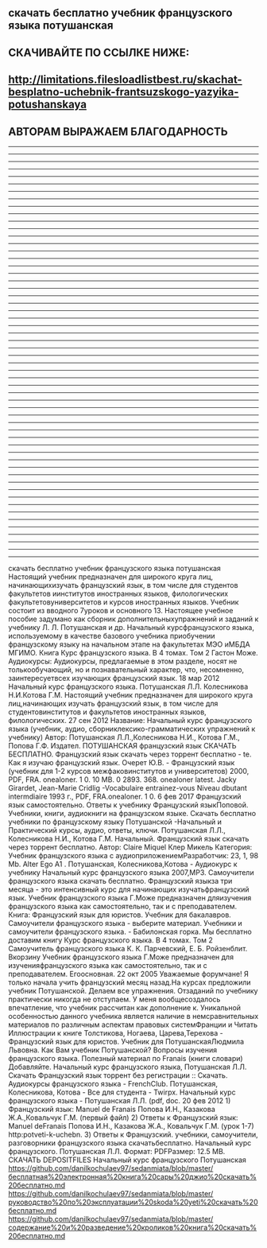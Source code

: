 скачать бесплатно учебник французского языка потушанская
--------------------------------------------------
СКАЧИВАЙТЕ ПО ССЫЛКЕ НИЖЕ:
--------------------------------------------------
http://limitations.filesloadlistbest.ru/skachat-besplatno-uchebnik-frantsuzskogo-yazyika-potushanskaya
--------------------------------------------------
АВТОРАМ ВЫРАЖАЕМ БЛАГОДАРНОСТЬ
--------------------------------------------------
--------------------------------------------------
--------------------------------------------------
--------------------------------------------------
--------------------------------------------------
--------------------------------------------------
--------------------------------------------------
--------------------------------------------------
--------------------------------------------------
--------------------------------------------------
--------------------------------------------------
--------------------------------------------------
--------------------------------------------------
--------------------------------------------------
--------------------------------------------------
--------------------------------------------------
--------------------------------------------------
--------------------------------------------------
--------------------------------------------------
--------------------------------------------------
--------------------------------------------------
--------------------------------------------------
--------------------------------------------------
--------------------------------------------------
--------------------------------------------------
--------------------------------------------------
--------------------------------------------------
--------------------------------------------------
--------------------------------------------------
--------------------------------------------------
--------------------------------------------------
--------------------------------------------------
--------------------------------------------------
--------------------------------------------------
--------------------------------------------------
--------------------------------------------------
--------------------------------------------------
--------------------------------------------------
--------------------------------------------------
--------------------------------------------------
--------------------------------------------------
--------------------------------------------------
--------------------------------------------------
--------------------------------------------------
--------------------------------------------------
--------------------------------------------------
--------------------------------------------------
--------------------------------------------------
--------------------------------------------------
--------------------------------------------------
--------------------------------------------------
--------------------------------------------------
--------------------------------------------------
--------------------------------------------------
--------------------------------------------------
--------------------------------------------------
--------------------------------------------------
скачать бесплатно учебник французского языка потушанская Настоящий учебник предназначен для широкого круга лиц, начинающихизучать французский язык, в том числе для студентов факультетов иинститутов иностранных языков, филологических факультетовуниверситетов и курсов иностранных языков. Учебник состоит из вводного 7уроков и основного 13. Настоящее учебное пособие задумано как сборник дополнительныхупражнений и заданий к учебнику Л. Л. Потушанская и др. Начальный курсфранцузского языка, используемому в качестве базового учебника приобучении французскому языку на начальном этапе на факультетах МЭО иМБДА МГИМО. Книга Курс французского языка. В 4 томах. Том 2 Гастон Може. Аудиокурсы: Аудиокурсы, предлагаемые в этом разделе, носят не толькообучающий, но и познавательный характер, что, несомненно, заинтересуетвсех изучающих французский язык. 18 мар 2012  Начальный курс французского языка. Потушанская Л.Л. Колесникова Н.И.Котова Г.М. Настоящий учебник предназначен для широкого круга лиц,начинающих изучать французский язык, в том числе для студентовинститутов и факультетов иностранных языков, филологических. 27 сен 2012  Название: Начальный курс французского языка (учебник, аудио, сборниклексико-грамматических упражнений к учебнику) Автор: Потушанская Л.Л.,Колесникова Н.И., Котова Г.М., Попова Г.Ф. Издател. ПОТУШАНСКАЯ французский язык СКАЧАТЬ БЕСПЛАТНО. Французский язык скачать через торрент бесплатно - te. Как я изучаю французский язык. Очерет Ю.В. - Французский язык (учебник для 1-2 курсов межфаковинститутов и университетов) 2000, PDF, FRA. onealoner. 1  0. 10 MB. 0 2893. 368. onealoner latest.      Jacky Girardet, Jean-Marie Cridlig -Vocabulaire entrainez-vous Niveau dbutant  intermdiaire 1993 г., PDF, FRA.onealoner. 1  0. 6 фев 2017  Французский язык самостоятельно. Ответы к учебнику Французский языкПоповой. Учебники, книги, аудиокниги на французском языке. Скачать бесплатно учебники по французскому языку Потушанской -Начальный и Практический курсы, аудио, ответы, ключи. Потушанская Л.Л., Колесникова Н.И., Котова Г.М. Начальный. Французский язык скачать через торрент бесплатно.  Автор: Claire Miquel Клер Микель Категория: Учебник французского языка с аудиоприложениемРазработчик: 23, 1, 98 Mb. Alter Ego A1 . Потушанская, Колесникова,Котова - Аудиокурс к учебнику Начальный курс французского языка 2007,MP3. Самоучители французского языка скачать бесплатно.  Французский языкза три месяца - это интенсивный курс для начинающих изучатьфранцузский язык.  Учебник французского языка Г.Може предназначен дляизучения французского языка как самостоятельно, так и с преподавателем.
Книга: Французский язык для юристов. Учебник для бакалавров. Самоучители французского языка - выберите материал. Учебники и самоучители французского языка. - Бабилонская горка. Мы бесплатно доставим книгу Курс французского языка. В 4 томах. Том 2 Самоучитель французского языка К. К. Парчевский, Е. Б. Ройзенблит. Вкорзину  Учебник французского языка Г.Може предназначен для изученияфранцузского языка как самостоятельно, так и с преподавателем. Егоосновная. 22 окт 2005  Уважаемые форумчане! Я только начала учить французский месяц назад.На курсах предложили учебник Потушанской. Делаем все упражнения. Отзаданий по учебнику практически никогда не отступаем. У меня вообщесоздалось впечатление, что учебник рассчитан как дополнение к. Уникальной особенностью данного учебника является наличие в немсравнительных материалов по различным аспектам правовых системФранции и Читать  Иллюстрации к книге Толстикова, Ногаева, Царева,Терехова - Французский язык для юристов. Учебник для  ПотушанскаяЛюдмила Львовна. Как Вам учебник Потушанской?  Вопросы изучения французского языка. Полезный материал по Franais (книги  словари) Добавляйте. Начальный курс французского языка, Потушанская Л.Л. Скачать Французский язык торрент без регистрации :: Скачать. Аудиокурсы французского языка - FrenchClub. Потушанская, Колесникова, Котова - Все для студента - Twirpx. Начальный курс французского языка - Потушанская Л.Л. (pdf, doc. 20 фев 2012  1) Французский язык: Manuel de Franais Попова И.Н., Казакова Ж.А.,Ковальчук Г.М. (первый файл) 2) Ответы к Французский язык: Manuel deFranais Попова И.Н., Казакова Ж.А., Ковальчук Г.М. (урок 1-7) http:potveti-k-uchebn. 3) Ответы к Французский. учебники, самоучители, разговорники французского языка скачатьбесплатно.  Начальный курс французского. Потушанская Л.Л. Формат: PDFРазмер: 12.5 MB. СКАЧАТЬ DEPOSITFILES Начальный курс французского Потушанская
https://github.com/danilkochulaev97/sedanmiata/blob/master/бесплатная%20электронная%20книга%20сары%20джио%20скачать%20бесплатно.md
https://github.com/danilkochulaev97/sedanmiata/blob/master/руководство%20по%20эксплуатации%20skoda%20yeti%20скачать%20бесплатно.md
https://github.com/danilkochulaev97/sedanmiata/blob/master/содержание%20и%20разведение%20кроликов%20книга%20скачать%20бесплатно.md